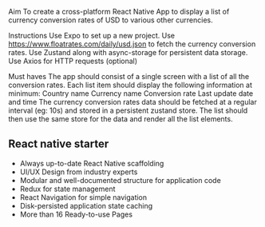 Aim
To create a cross-platform React Native App to display a list of currency conversion rates of USD to various other currencies.

Instructions
Use Expo to set up a new project.
Use https://www.floatrates.com/daily/usd.json to fetch the currency conversion rates.
Use Zustand along with async-storage for persistent data storage.
Use Axios for HTTP requests (optional) 

Must haves
The app should consist of a single screen with a list of all the conversion rates.
Each list item should display the following information at minimum:
Country name
Currency name
Conversion rate
Last update date and time
The currency conversion rates data should be fetched at a regular interval (eg: 10s) and stored in a persistent zustand store.
The list should then use the same store for the data and render all the list elements.



## React native starter

- Always up-to-date React Native scaffolding
- UI/UX Design from industry experts
- Modular and well-documented structure for application code
- Redux for state management
- React Navigation for simple navigation
- Disk-persisted application state caching
- More than 16 Ready-to-use Pages
